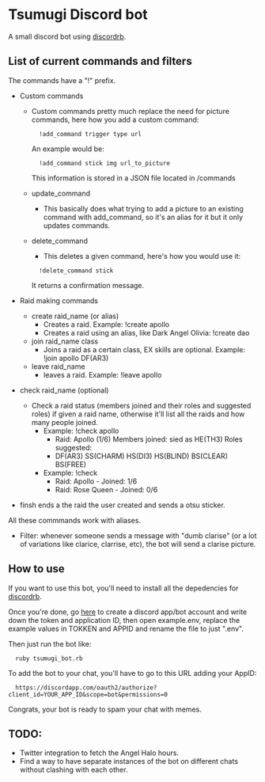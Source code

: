# Tsumugi Discord bot
A small discord bot using [discordrb](https://github.com/meew0/discordrb/).

## List of current commands and filters
The commands have a "!" prefix.
* Custom commands
  * Custom commands pretty much replace the need for picture commands, here how you add a custom command:
    ```
      !add_command trigger type url
    ```
    An example would be:
    ```
      !add_command stick img url_to_picture
    ```

    This information is stored in a JSON file located in /commands

  * update_command
    * This basically does what trying to add a picture to an existing command with add_command, so it's an alias for it but it only updates commands.

  * delete_command
    * This deletes a given command, here's how you would use it:
    ```
      !delete_command stick
    ```

      It returns a confirmation message.

* Raid making commands
  * create raid_name (or alias)
    * Creates a raid. Example: !create apollo
    * Creates a raid using an alias, like Dark Angel Olivia: !create dao
  * join raid_name class
    * Joins a raid as a certain class, EX skills are optional. Example: !join apollo DF(AR3)
  * leave raid_name
    * leaves a raid. Example: !leave apollo
* check raid_name (optional)
  * Check a raid status (members joined and their roles and suggested roles) if given a raid name, otherwise it'll list all the raids and how many people joined.
    * Example: !check apollo
      * Raid: Apollo (1/6) Members joined: sied as HE(TH3) Roles suggested:
      * DF(AR3) SS(CHARM) HS(DI3) HS(BLIND) BS(CLEAR) BS(FREE)
    * Example: !check
      * Raid: Apollo - Joined: 1/6
      * Raid: Rose Queen - Joined: 0/6
* finsh ends a the raid the user created and sends a otsu sticker.

All these commmands work with aliases.

* Filter: whenever someone sends a message with "dumb clarise" (or a lot of variations like clarice, clarrise, etc), the bot will send a clarise picture.


## How to use

  If you want to use this bot, you'll need to install all the depedencies for [discordrb](https://github.com/meew0/discordrb).

  Once you're done, go [here](https://discordapp.com/developers/applications/me) to create a discord app/bot account and write down the token and application ID, then open example.env, replace the example values in TOKKEN and APPID and rename the file to just ".env".

  Then just run the bot like:
  ```
    ruby tsumugi_bot.rb
  ```

  To add the bot to your chat, you'll have to go to this URL adding your AppID:
  ```
    https://discordapp.com/oauth2/authorize?client_id=YOUR_APP_ID&scope=bot&permissions=0
  ```

  Congrats, your bot is ready to spam your chat with memes.

## TODO:
  * Twitter integration to fetch the Angel Halo hours.
  * Find a way to have separate instances of the bot on different chats without clashing with each other.

